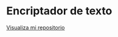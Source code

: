  # Encriptador de texto

<a href="https://cromosoide.github.io/encriptador/">Visualiza mi repositorio</a>
